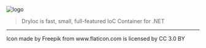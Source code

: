 ![logo](https://user-images.githubusercontent.com/8418700/140858271-924767d3-7b0c-492e-83ab-cfc931db466f.png)

> DryIoc is fast, small, full-featured IoC Container for .NET




<hr/>
Icon made by Freepik from www.flaticon.com is licensed by CC 3.0 BY
